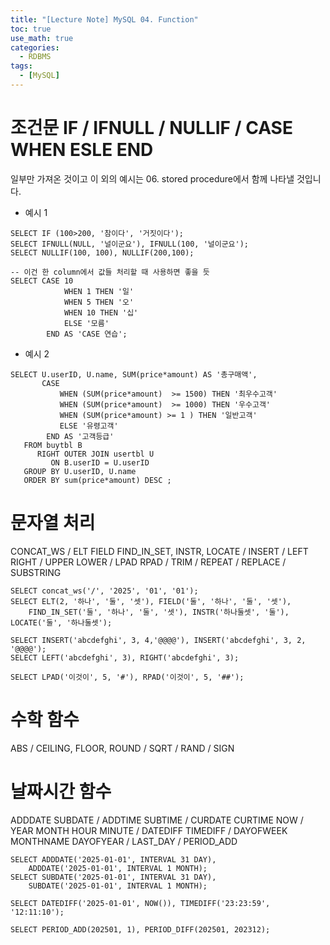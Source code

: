 ```yaml
---
title: "[Lecture Note] MySQL 04. Function"
toc: true
use_math: true
categories:
  - RDBMS
tags:
  - [MySQL]
---
```


# 조건문 IF / IFNULL / NULLIF / CASE WHEN ESLE END

일부만 가져온 것이고 이 외의 예시는  06. stored procedure에서 함께 나타낼 것입니다.

- 예시 1
```
SELECT IF (100>200, '참이다', '거짓이다');
SELECT IFNULL(NULL, '널이군요'), IFNULL(100, '널이군요');
SELECT NULLIF(100, 100), NULLIF(200,100);

-- 이건 한 column에서 값들 처리할 때 사용하면 좋을 듯
SELECT CASE 10
			WHEN 1 THEN '일'
            WHEN 5 THEN '오'
            WHEN 10 THEN '십'
            ELSE '모름'
		END AS 'CASE 연습';

```

- 예시 2

```
SELECT U.userID, U.name, SUM(price*amount) AS '총구매액',
       CASE  
           WHEN (SUM(price*amount)  >= 1500) THEN '최우수고객'
           WHEN (SUM(price*amount)  >= 1000) THEN '우수고객'
           WHEN (SUM(price*amount) >= 1 ) THEN '일반고객'
           ELSE '유령고객'
        END AS '고객등급'
   FROM buytbl B
      RIGHT OUTER JOIN usertbl U
         ON B.userID = U.userID
   GROUP BY U.userID, U.name 
   ORDER BY sum(price*amount) DESC ;
```

# 문자열 처리

CONCAT_WS / ELT FIELD FIND_IN_SET, INSTR, LOCATE / INSERT /	LEFT RIGHT / UPPER LOWER / LPAD RPAD / TRIM / REPEAT / REPLACE / SUBSTRING
```
SELECT concat_ws('/', '2025', '01', '01');
SELECT ELT(2, '하나', '둘', '셋'), FIELD('둘', '하나', '둘', '셋'), 
	FIND_IN_SET('둘', '하나', '둘', '셋'), INSTR('하나둘셋', '둘'), LOCATE('둘', '하나둘셋');

SELECT INSERT('abcdefghi', 3, 4,'@@@@'), INSERT('abcdefghi', 3, 2, '@@@@');
SELECT LEFT('abcdefghi', 3), RIGHT('abcdefghi', 3);

SELECT LPAD('이것이', 5, '#'), RPAD('이것이', 5, '##');
```

# 수학 함수

ABS / CEILING, FLOOR, ROUND / SQRT / RAND / SIGN

# 날짜시간 함수

ADDDATE SUBDATE / ADDTIME SUBTIME / CURDATE CURTIME NOW /	YEAR MONTH HOUR MINUTE / DATEDIFF TIMEDIFF /  DAYOFWEEK MONTHNAME DAYOFYEAR / LAST_DAY / PERIOD_ADD

```
SELECT ADDDATE('2025-01-01', INTERVAL 31 DAY), 
	ADDDATE('2025-01-01', INTERVAL 1 MONTH);
SELECT SUBDATE('2025-01-01', INTERVAL 31 DAY), 
	SUBDATE('2025-01-01', INTERVAL 1 MONTH);
    
SELECT DATEDIFF('2025-01-01', NOW()), TIMEDIFF('23:23:59', '12:11:10');

SELECT PERIOD_ADD(202501, 1), PERIOD_DIFF(202501, 202312);
```